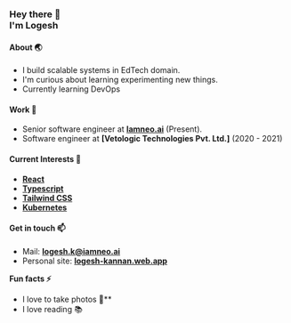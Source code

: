<h3>
  Hey there 👋<br>
  I'm Logesh 
</h3>

#### About 🌏
- I build scalable systems in EdTech domain.
- I'm curious about learning experimenting new things.
- Currently learning DevOps

#### Work 🔭
- Senior software engineer at **[Iamneo.ai](https://iamneo.ai)** (Present).
- Software engineer at **[Vetologic Technologies Pvt. Ltd.]** (2020 - 2021)

#### Current Interests 🌱
- **[React](https://reactjs.org)**
- **[Typescript](https://www.typescriptlang.org/)**
- **[Tailwind CSS](https://tailwindcss.com)**
- **[Kubernetes](https://kubernetes.io)**

#### Get in touch 📫
- Mail: **logesh.k@iamneo.ai**
- Personal site: **[logesh-kannan.web.app](https://logesh-kannan.web.app)**

**Fun facts ⚡**
- I love to take photos 📸**
- I love reading 📚
